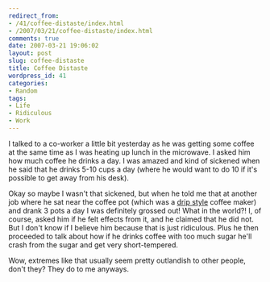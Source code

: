 ```yaml
---
redirect_from:
- /41/coffee-distaste/index.html
- /2007/03/21/coffee-distaste/index.html
comments: true
date: 2007-03-21 19:06:02
layout: post
slug: coffee-distaste
title: Coffee Distaste
wordpress_id: 41
categories:
- Random
tags:
- Life
- Ridiculous
- Work
---
```


I talked to a co-worker a little bit yesterday as he was getting some coffee at the same time as I was heating up lunch in the microwave.  I asked him how much coffee he drinks a day.  I was amazed and kind of sickened when he said that he drinks 5-10 cups a day (where he would want to do 10 if it's possible to get away from his desk).  

Okay so maybe I wasn't that sickened, but when he told me that at another job where he sat near the coffee pot (which was a [drip style](http://en.wikipedia.org/wiki/Drip_brew) coffee maker) and drank 3 pots a day I was definitely grossed out!  What in the world?!  I, of course, asked him if he felt effects from it, and he claimed that he did not.  But I don't know if I believe him because that is just ridiculous.  Plus he then proceeded to talk about how if he drinks coffee with too much sugar he'll crash from the sugar and get very short-tempered.  

Wow, extremes like that usually seem pretty outlandish to other people, don't they?  They do to me anyways.
